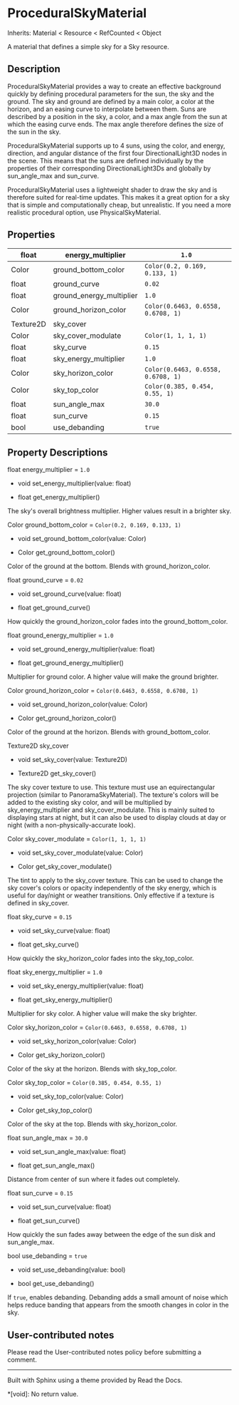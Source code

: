 # ProceduralSkyMaterial

Inherits: Material < Resource < RefCounted < Object

A material that defines a simple sky for a Sky resource.

## Description

ProceduralSkyMaterial provides a way to create an effective background quickly
by defining procedural parameters for the sun, the sky and the ground. The sky
and ground are defined by a main color, a color at the horizon, and an easing
curve to interpolate between them. Suns are described by a position in the
sky, a color, and a max angle from the sun at which the easing curve ends. The
max angle therefore defines the size of the sun in the sky.

ProceduralSkyMaterial supports up to 4 suns, using the color, and energy,
direction, and angular distance of the first four DirectionalLight3D nodes in
the scene. This means that the suns are defined individually by the properties
of their corresponding DirectionalLight3Ds and globally by sun_angle_max and
sun_curve.

ProceduralSkyMaterial uses a lightweight shader to draw the sky and is
therefore suited for real-time updates. This makes it a great option for a sky
that is simple and computationally cheap, but unrealistic. If you need a more
realistic procedural option, use PhysicalSkyMaterial.

## Properties

float | energy_multiplier | `1.0`  
---|---|---  
Color | ground_bottom_color | `Color(0.2, 0.169, 0.133, 1)`  
float | ground_curve | `0.02`  
float | ground_energy_multiplier | `1.0`  
Color | ground_horizon_color | `Color(0.6463, 0.6558, 0.6708, 1)`  
Texture2D | sky_cover  
Color | sky_cover_modulate | `Color(1, 1, 1, 1)`  
float | sky_curve | `0.15`  
float | sky_energy_multiplier | `1.0`  
Color | sky_horizon_color | `Color(0.6463, 0.6558, 0.6708, 1)`  
Color | sky_top_color | `Color(0.385, 0.454, 0.55, 1)`  
float | sun_angle_max | `30.0`  
float | sun_curve | `0.15`  
bool | use_debanding | `true`  
  
## Property Descriptions

float energy_multiplier = `1.0`

  * void set_energy_multiplier(value: float)

  * float get_energy_multiplier()

The sky's overall brightness multiplier. Higher values result in a brighter
sky.

Color ground_bottom_color = `Color(0.2, 0.169, 0.133, 1)`

  * void set_ground_bottom_color(value: Color)

  * Color get_ground_bottom_color()

Color of the ground at the bottom. Blends with ground_horizon_color.

float ground_curve = `0.02`

  * void set_ground_curve(value: float)

  * float get_ground_curve()

How quickly the ground_horizon_color fades into the ground_bottom_color.

float ground_energy_multiplier = `1.0`

  * void set_ground_energy_multiplier(value: float)

  * float get_ground_energy_multiplier()

Multiplier for ground color. A higher value will make the ground brighter.

Color ground_horizon_color = `Color(0.6463, 0.6558, 0.6708, 1)`

  * void set_ground_horizon_color(value: Color)

  * Color get_ground_horizon_color()

Color of the ground at the horizon. Blends with ground_bottom_color.

Texture2D sky_cover

  * void set_sky_cover(value: Texture2D)

  * Texture2D get_sky_cover()

The sky cover texture to use. This texture must use an equirectangular
projection (similar to PanoramaSkyMaterial). The texture's colors will be
added to the existing sky color, and will be multiplied by
sky_energy_multiplier and sky_cover_modulate. This is mainly suited to
displaying stars at night, but it can also be used to display clouds at day or
night (with a non-physically-accurate look).

Color sky_cover_modulate = `Color(1, 1, 1, 1)`

  * void set_sky_cover_modulate(value: Color)

  * Color get_sky_cover_modulate()

The tint to apply to the sky_cover texture. This can be used to change the sky
cover's colors or opacity independently of the sky energy, which is useful for
day/night or weather transitions. Only effective if a texture is defined in
sky_cover.

float sky_curve = `0.15`

  * void set_sky_curve(value: float)

  * float get_sky_curve()

How quickly the sky_horizon_color fades into the sky_top_color.

float sky_energy_multiplier = `1.0`

  * void set_sky_energy_multiplier(value: float)

  * float get_sky_energy_multiplier()

Multiplier for sky color. A higher value will make the sky brighter.

Color sky_horizon_color = `Color(0.6463, 0.6558, 0.6708, 1)`

  * void set_sky_horizon_color(value: Color)

  * Color get_sky_horizon_color()

Color of the sky at the horizon. Blends with sky_top_color.

Color sky_top_color = `Color(0.385, 0.454, 0.55, 1)`

  * void set_sky_top_color(value: Color)

  * Color get_sky_top_color()

Color of the sky at the top. Blends with sky_horizon_color.

float sun_angle_max = `30.0`

  * void set_sun_angle_max(value: float)

  * float get_sun_angle_max()

Distance from center of sun where it fades out completely.

float sun_curve = `0.15`

  * void set_sun_curve(value: float)

  * float get_sun_curve()

How quickly the sun fades away between the edge of the sun disk and
sun_angle_max.

bool use_debanding = `true`

  * void set_use_debanding(value: bool)

  * bool get_use_debanding()

If `true`, enables debanding. Debanding adds a small amount of noise which
helps reduce banding that appears from the smooth changes in color in the sky.

## User-contributed notes

Please read the User-contributed notes policy before submitting a comment.

* * *

Built with Sphinx using a theme provided by Read the Docs.

  *[void]: No return value.


